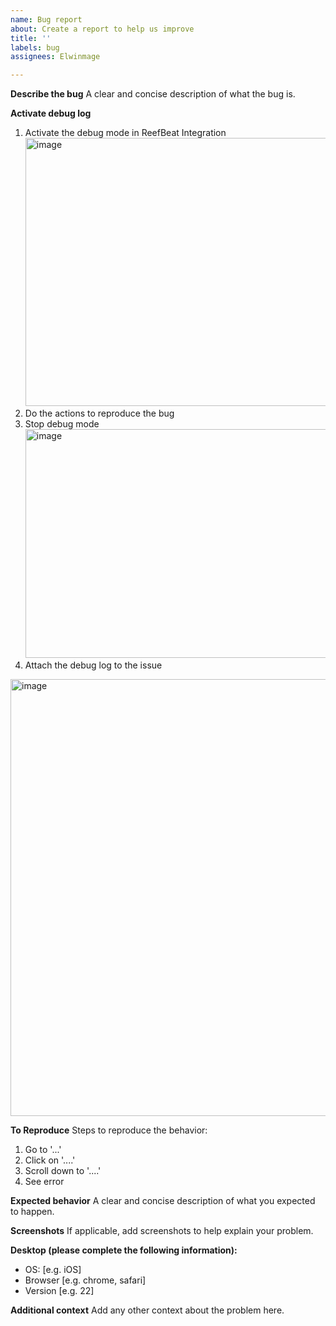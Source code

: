 ```yaml
---
name: Bug report
about: Create a report to help us improve
title: ''
labels: bug
assignees: Elwinmage

---
```


**Describe the bug**
A clear and concise description of what the bug is.

**Activate debug log**
1. Activate the debug mode in ReefBeat Integration <img width="1341" height="429" alt="image" src="https://github.com/user-attachments/assets/2f7e8ae6-bca4-4dbb-8550-5796263b6807" />
2. Do the actions to reproduce the bug
3. Stop debug mode <img width="1072" height="366" alt="image" src="https://github.com/user-attachments/assets/01a6cb17-ad63-4d33-8f38-07225a37051f" />
4. Attach the debug log to the issue
<img width="1031" height="699" alt="image" src="https://github.com/user-attachments/assets/1e191cae-4054-4d9e-b4c0-9c9dd56ab0cc" />

**To Reproduce**
Steps to reproduce the behavior:
1. Go to '...'
2. Click on '....'
3. Scroll down to '....'
4. See error

**Expected behavior**
A clear and concise description of what you expected to happen.

**Screenshots**
If applicable, add screenshots to help explain your problem.

**Desktop (please complete the following information):**
 - OS: [e.g. iOS]
 - Browser [e.g. chrome, safari]
 - Version [e.g. 22]

**Additional context**
Add any other context about the problem here.
